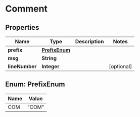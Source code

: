 
# Comment

## Properties
Name | Type | Description | Notes
------------ | ------------- | ------------- | -------------
**prefix** | [**PrefixEnum**](#PrefixEnum) |  | 
**msg** | **String** |  | 
**lineNumber** | **Integer** |  |  [optional]


<a name="PrefixEnum"></a>
## Enum: PrefixEnum
Name | Value
---- | -----
COM | &quot;COM&quot;



